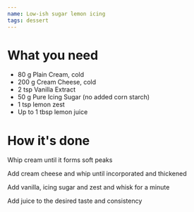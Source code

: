 ```yaml
---
name: Low-ish sugar lemon icing
tags: dessert
---
```


# What you need

* 80 g Plain Cream, cold
* 200 g Cream Cheese, cold
* 2 tsp Vanilla Extract
* 50 g Pure Icing Sugar (no added corn starch)
* 1 tsp lemon zest
* Up to 1 tbsp lemon juice

# How it's done

Whip cream until it forms soft peaks

Add cream cheese and whip until incorporated and thickened

Add vanilla, icing sugar and zest and whisk for a minute

Add juice to the desired taste and consistency

